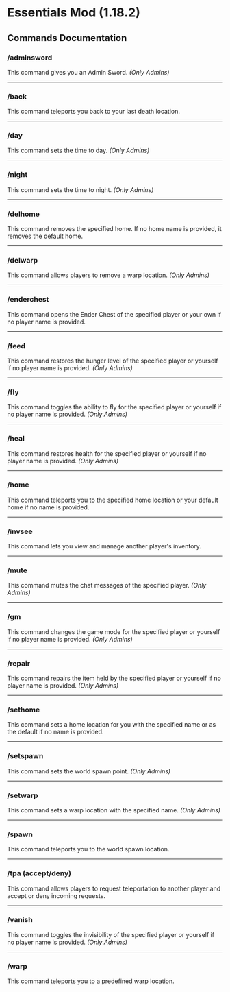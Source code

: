 # Essentials Mod (1.18.2)

## Commands Documentation

### **/adminsword**
This command gives you an Admin Sword. *(Only Admins)*

---

### **/back**
This command teleports you back to your last death location.

---

### **/day**
This command sets the time to day. *(Only Admins)*

---

### **/night**
This command sets the time to night. *(Only Admins)*

---

### **/delhome <optional Home Name>**
This command removes the specified home. If no home name is provided, it removes the default home.

---

### **/delwarp <Warp Name>**
This command allows players to remove a warp location. *(Only Admins)*

---

### **/enderchest <optional PlayerName>**
This command opens the Ender Chest of the specified player or your own if no player name is provided.

---

### **/feed <optional PlayerName>**
This command restores the hunger level of the specified player or yourself if no player name is provided. *(Only Admins)*

---

### **/fly <optional PlayerName>**
This command toggles the ability to fly for the specified player or yourself if no player name is provided. *(Only Admins)*

---

### **/heal <optional PlayerName>**
This command restores health for the specified player or yourself if no player name is provided. *(Only Admins)*

---

### **/home <optional Home Name>**
This command teleports you to the specified home location or your default home if no name is provided.

---

### **/invsee <PlayerName>**
This command lets you view and manage another player's inventory.

---

### **/mute <PlayerName>**
This command mutes the chat messages of the specified player. *(Only Admins)*

---

### **/gm <gameMode> <optional PlayerName>**
This command changes the game mode for the specified player or yourself if no player name is provided. *(Only Admins)*

---

### **/repair <optional PlayerName>**
This command repairs the item held by the specified player or yourself if no player name is provided. *(Only Admins)*

---

### **/sethome <optional Home Name>**
This command sets a home location for you with the specified name or as the default if no name is provided.

---

### **/setspawn**
This command sets the world spawn point. *(Only Admins)*

---

### **/setwarp <Warp Name>**
This command sets a warp location with the specified name. *(Only Admins)*

---

### **/spawn**
This command teleports you to the world spawn location.

---

### **/tpa <PlayerName> (accept/deny)**
This command allows players to request teleportation to another player and accept or deny incoming requests.

---

### **/vanish <optional PlayerName>**
This command toggles the invisibility of the specified player or yourself if no player name is provided. *(Only Admins)*

---

### **/warp <Warp Name>**
This command teleports you to a predefined warp location.

